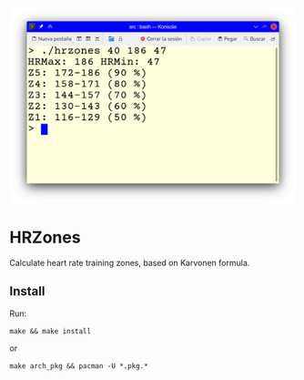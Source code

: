 ![retrosmart-preview](https://raw.githubusercontent.com/mdomlop/hrzones/master/preview.png "hrzones running")

HRZones
=======

Calculate heart rate training zones, based on Karvonen formula.

Install
-------

Run:

	make && make install

or

	make arch_pkg && pacman -U *.pkg.*

